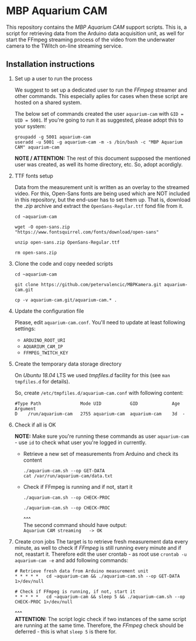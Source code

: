 # MBP Aquarium CAM
This repository contains the _MBP Aquarium CAM_ support scripts. This is, a
script for retrieving data from the Arduino data acquisition unit, as well for
start the FFmpeg streaming process of the video from the underwater camera to
the TWitch on-line streaming service.

## Installation instructions
1. Set up a user to run the process

   We suggest to set up a dedicated user to run the _FFmpeg_ streamer and
   other commands. This especially aplies for cases when these script are
   hosted on a shared system.

   The below set of commands created the user `aquarium-cam` with
   `GID = UID = 5001`. If you're going to run it as suggested, please
   adopt this to your system:
   ```
   groupadd -g 5001 aquarium-cam
   useradd -u 5001 -g aquarium-cam -m -s /bin/bash -c "MBP Aquarium CAM" aquarium-cam
   ```

   **NOTE / ATTENTION:** The rest of this document supposed the mentioned
   user was created, as well its home directory, etc. So, adopt acordigly.


1. TTF fonts setup

   Data from the measurement unit is written as an overlay to the streamed
   video. For this, Open-Sans fonts are being used which are NOT included in
   this repository, but the end-user has to set them up. That is, download
   the _.zip_ archive and extract the `OpenSans-Regular.ttf` fond file from
   it.
   ```
   cd ~aquarium-cam

   wget -O open-sans.zip "https://www.fontsquirrel.com/fonts/download/open-sans"

   unzip open-sans.zip OpenSans-Regular.ttf

   rm open-sans.zip
   ```


1. Clone the code and copy needed scripts
   ```
   cd ~aquarium-cam
   
   git clone https://github.com/petervalencic/MBPKamera.git aquarium-cam.git

   cp -v aquarium-cam.git/aquarium-cam.* .
   ```


1. Update the configuration file

   Please, edit `aquarium-cam.conf`. You'll need to update at least following settings:
   - `ARDUINO_ROOT_URI`
   - `AQUARIUM_CAM_IP`
   - `FFMPEG_TWITCH_KEY`


1. Create the temporary data storage directory

   On _Ubuntu 18.04_ LTS we used _tmpfiles.d_ facility for this (see `man
   tmpfiles.d` for details).

   So, create `/etc/tmpfiles.d/aquarium-cam.conf` with following content:
   ```
   #Type Path               Mode UID           GID             Age Argument
   D    /run/aquarium-cam   2755 aquarium-cam  aquarium-cam    3d  -
   ```


1. Check if all is OK

   **NOTE:** Make sure you're running these commands as user `aquarium-cam` - use
    `id` to check what user you're logged in currently.

    - Retrieve a new set of measurements from Arduino and check its content
      ```
      ./aquarium-cam.sh --op GET-DATA
      cat /var/run/aquarium-cam/data.txt
      ```

    - Check if FFmpeg is running and if not, start it
      ```
      ./aquarium-cam.sh --op CHECK-PROC

      ./aquarium-cam.sh --op CHECK-PROC
      ```
      ^^^ <br/>
      The second command should have output: <br/>
      `Aquarium CAM streaming   -> OK`


1. Create cron jobs
   The target is to retrieve fresh measurement data every minute, as well to
   check if _FFmpeg_ is still running every minute and if not, reastart it.
   Therefore edit the user crontab - as root use `crontab -u aquarium-cam -e`
   and add following commands:
   ```
   # Retrieve fresh data from Arduino measurement unit
   * * * * *   cd ~aquarium-cam && ./aquarium-cam.sh --op GET-DATA   1>/dev/null
 
   # Check if FFmpeg is running, if not, start it
   * * * * *   cd ~aquarium-cam && sleep 5 && ./aquarium-cam.sh --op CHECK-PROC 1>/dev/null
   ```
   ^^^ <br/>
   **ATTENTION:** The script logic check if two instances of the same script are
   running at the same time. Therefore, the _FFmpeg_ check should be deferred -
   this is what `sleep 5` is there for.
